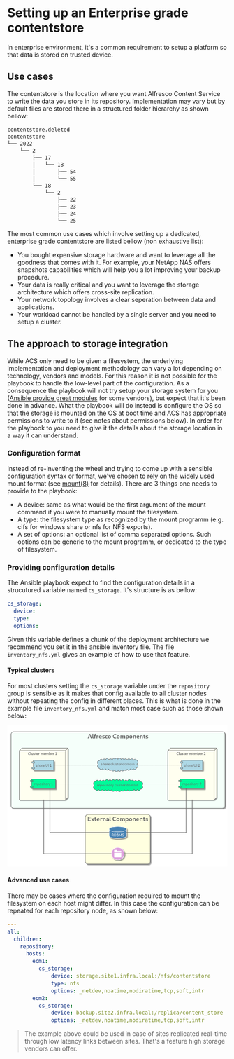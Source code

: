 # Setting up an Enterprise grade contentstore

In enterprise environment, it's a common requirement to setup a platform so that data is stored on trusted device.

## Use cases

The contentstore is the location where you want Alfresco Content Service to write the data you store in its repository. Implementation may vary but by default files are stored there in a structured folder hierarchy as shown bellow:

```shell
contentstore.deleted
contentstore
└── 2022
    └── 2
        ├── 17
        │   └── 18
        │       ├── 54
        │       └── 55
        └── 18
            └── 2
                ├── 22
                ├── 23
                ├── 24
                └── 25
```

The most common use cases which involve setting up a dedicated, enterprise grade contentstore are listed bellow (non exhaustive list):

- You bought expensive storage hardware and want to leverage all the goodness that comes with it. For example, your NetApp NAS offers snapshots capabilities which will help you a lot improving your backup procedure.
- Your data is really critical and you want to leverage the storage architecture which offers cross-site replication.
- Your network topology involves a clear seperation between data and applications.
- Your workload cannot be handled by a single server and you need to setup a cluster.

## The approach to storage integration

While ACS only need to be given a filesystem, the underlying implementation and deployment methodology can vary a lot depending on technology, vendors and models. For this reason it is not possible for the playbook to handle the low-level part of the configuration.
As a consequence the playbook will not try setup your storage system for you ([Ansible provide great modules](https://docs.ansible.com/ansible/2.9/modules/list_of_storage_modules.html) for some vendors), but expect that it's been done in advance. What the playbook will do instead is configure the OS so that the storage is mounted on the OS at boot time and ACS has appropriate permissions to write to it (see notes about permissions below).
In order for the playbook to you need to give it the details about the storage location in a way it can understand.

### Configuration format

Instead of re-inventing the wheel and trying to come up with a sensible configuration syntax or format, we've chosen to rely on the widely used mount format (see [mount(8)](https://linux.die.net/man/8/mount) for details). There are 3 things one needs to provide to the playbook:

- A device: same as what would be the first argument of the mount command if you were to manually mount the filesystem.
- A type: the filesystem type as recognized by the mount programm (e.g. cifs for windows share or nfs for NFS exports).
- A set of options: an optional list of comma separated options. Such options can be generic to the mount programm, or dedicated to the type of filesystem.

### Providing configuration details

The Ansible playbook expect to find the configuration details in a strucutured variable named `cs_storage`. It's structure is as bellow:

```yaml
cs_storage:
  device:
  type:
  options:
```

Given this variable defines a chunk of the deployment architecture we recommend you set it in the ansible inventory file. The file `inventory_nfs.yml` gives an example of how to use that feature.

#### Typical clusters

For most clusters setting the `cs_storage` variable under the `repository` group is sensible as it makes that config available to all cluster nodes without repeating the config in different places. This is what is done in the example file `inventory_nfs.yml` and match most case such as those shown below:

![ACS basic cluster storage](resources/acs-ha-contentstore.png)

#### Advanced use cases

There may be cases where the configuration required to mount the filesystem on each host might differ. In this case the configuration can be repeated for each repository node, as shown below:

```yaml
---
all:
  children:
    repository:
      hosts:
        ecm1:
          cs_storage:
              device: storage.site1.infra.local:/nfs/contentstore
              type: nfs
              options: _netdev,noatime,nodiratime,tcp,soft,intr
        ecm2:
          cs_storage:
              device: backup.site2.infra.local:/replica/content_store
              options: _netdev,noatime,nodiratime,tcp,soft,intr
```

> The example above could be used in case of sites replicated real-time through low latency links between sites. That's a feature high storage vendors can offer.
